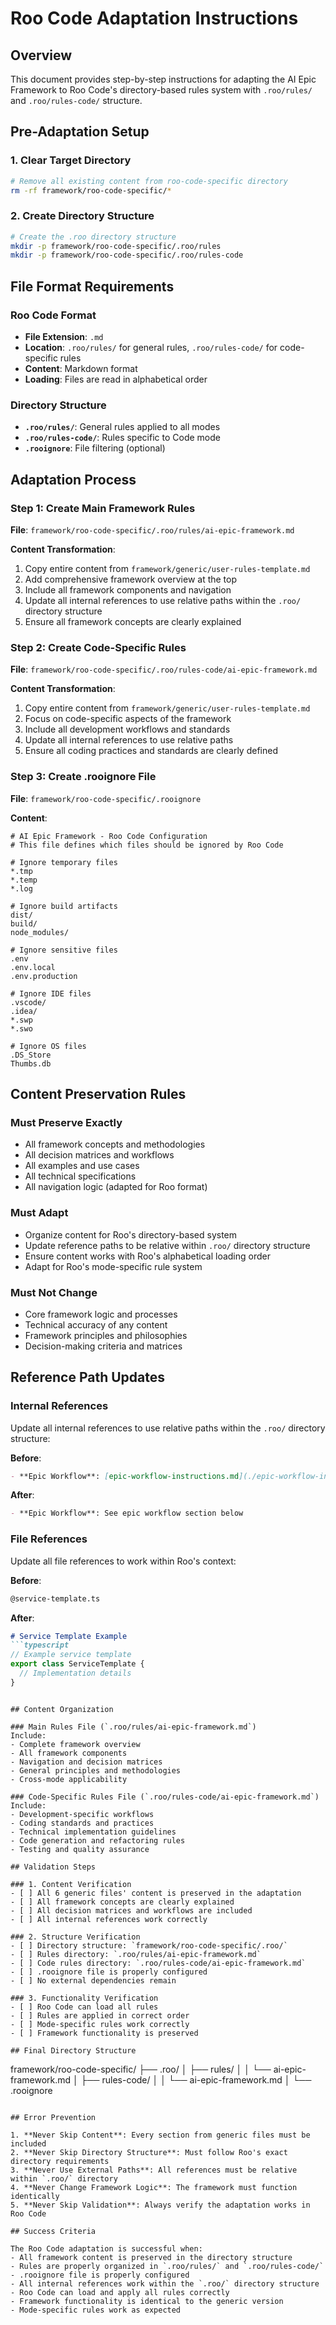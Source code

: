# Roo Code Adaptation Instructions

## Overview
This document provides step-by-step instructions for adapting the AI Epic Framework to Roo Code's directory-based rules system with `.roo/rules/` and `.roo/rules-code/` structure.

## Pre-Adaptation Setup

### 1. Clear Target Directory
```bash
# Remove all existing content from roo-code-specific directory
rm -rf framework/roo-code-specific/*
```

### 2. Create Directory Structure
```bash
# Create the .roo directory structure
mkdir -p framework/roo-code-specific/.roo/rules
mkdir -p framework/roo-code-specific/.roo/rules-code
```

## File Format Requirements

### Roo Code Format
- **File Extension**: `.md`
- **Location**: `.roo/rules/` for general rules, `.roo/rules-code/` for code-specific rules
- **Content**: Markdown format
- **Loading**: Files are read in alphabetical order

### Directory Structure
- **`.roo/rules/`**: General rules applied to all modes
- **`.roo/rules-code/`**: Rules specific to Code mode
- **`.rooignore`**: File filtering (optional)

## Adaptation Process

### Step 1: Create Main Framework Rules
**File**: `framework/roo-code-specific/.roo/rules/ai-epic-framework.md`

**Content Transformation**:
1. Copy entire content from `framework/generic/user-rules-template.md`
2. Add comprehensive framework overview at the top
3. Include all framework components and navigation
4. Update all internal references to use relative paths within the `.roo/` directory structure
5. Ensure all framework concepts are clearly explained

### Step 2: Create Code-Specific Rules
**File**: `framework/roo-code-specific/.roo/rules-code/ai-epic-framework.md`

**Content Transformation**:
1. Copy entire content from `framework/generic/user-rules-template.md`
2. Focus on code-specific aspects of the framework
3. Include all development workflows and standards
4. Update all internal references to use relative paths
5. Ensure all coding practices and standards are clearly defined

### Step 3: Create .rooignore File
**File**: `framework/roo-code-specific/.rooignore`

**Content**:
```
# AI Epic Framework - Roo Code Configuration
# This file defines which files should be ignored by Roo Code

# Ignore temporary files
*.tmp
*.temp
*.log

# Ignore build artifacts
dist/
build/
node_modules/

# Ignore sensitive files
.env
.env.local
.env.production

# Ignore IDE files
.vscode/
.idea/
*.swp
*.swo

# Ignore OS files
.DS_Store
Thumbs.db
```

## Content Preservation Rules

### Must Preserve Exactly
- All framework concepts and methodologies
- All decision matrices and workflows
- All examples and use cases
- All technical specifications
- All navigation logic (adapted for Roo format)

### Must Adapt
- Organize content for Roo's directory-based system
- Update reference paths to be relative within `.roo/` directory structure
- Ensure content works with Roo's alphabetical loading order
- Adapt for Roo's mode-specific rule system

### Must Not Change
- Core framework logic and processes
- Technical accuracy of any content
- Framework principles and philosophies
- Decision-making criteria and matrices

## Reference Path Updates

### Internal References
Update all internal references to use relative paths within the `.roo/` directory structure:

**Before**:
```markdown
- **Epic Workflow**: [epic-workflow-instructions.md](./epic-workflow-instructions.md)
```

**After**:
```markdown
- **Epic Workflow**: See epic workflow section below
```

### File References
Update all file references to work within Roo's context:

**Before**:
```markdown
@service-template.ts
```

**After**:
```markdown
# Service Template Example
```typescript
// Example service template
export class ServiceTemplate {
  // Implementation details
}
```
```

## Content Organization

### Main Rules File (`.roo/rules/ai-epic-framework.md`)
Include:
- Complete framework overview
- All framework components
- Navigation and decision matrices
- General principles and methodologies
- Cross-mode applicability

### Code-Specific Rules File (`.roo/rules-code/ai-epic-framework.md`)
Include:
- Development-specific workflows
- Coding standards and practices
- Technical implementation guidelines
- Code generation and refactoring rules
- Testing and quality assurance

## Validation Steps

### 1. Content Verification
- [ ] All 6 generic files' content is preserved in the adaptation
- [ ] All framework concepts are clearly explained
- [ ] All decision matrices and workflows are included
- [ ] All internal references work correctly

### 2. Structure Verification
- [ ] Directory structure: `framework/roo-code-specific/.roo/`
- [ ] Rules directory: `.roo/rules/ai-epic-framework.md`
- [ ] Code rules directory: `.roo/rules-code/ai-epic-framework.md`
- [ ] .rooignore file is properly configured
- [ ] No external dependencies remain

### 3. Functionality Verification
- [ ] Roo Code can load all rules
- [ ] Rules are applied in correct order
- [ ] Mode-specific rules work correctly
- [ ] Framework functionality is preserved

## Final Directory Structure

```
framework/roo-code-specific/
├── .roo/
│   ├── rules/
│   │   └── ai-epic-framework.md
│   ├── rules-code/
│   │   └── ai-epic-framework.md
│   └── .rooignore
```

## Error Prevention

1. **Never Skip Content**: Every section from generic files must be included
2. **Never Skip Directory Structure**: Must follow Roo's exact directory requirements
3. **Never Use External Paths**: All references must be relative within `.roo/` directory
4. **Never Change Framework Logic**: The framework must function identically
5. **Never Skip Validation**: Always verify the adaptation works in Roo Code

## Success Criteria

The Roo Code adaptation is successful when:
- All framework content is preserved in the directory structure
- Rules are properly organized in `.roo/rules/` and `.roo/rules-code/`
- .rooignore file is properly configured
- All internal references work within the `.roo/` directory structure
- Roo Code can load and apply all rules correctly
- Framework functionality is identical to the generic version
- Mode-specific rules work as expected 